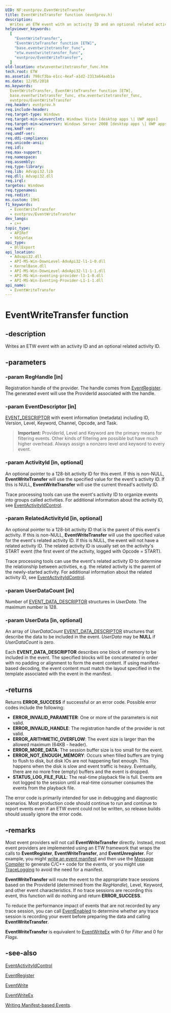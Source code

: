 ```yaml
---
UID: NF:evntprov.EventWriteTransfer
title: EventWriteTransfer function (evntprov.h)
description:
  Writes an ETW event with an activity ID and an optional related activity ID.
helpviewer_keywords:
  [
    "EventWriteTransfer",
    "EventWriteTransfer function [ETW]",
    "base.eventwritetransfer_func",
    "etw.eventwritetransfer_func",
    "evntprov/EventWriteTransfer",
  ]
old-location: etw\eventwritetransfer_func.htm
tech.root: ETW
ms.assetid: 798cf3ba-e1cc-4eaf-a1d2-2313a64aab1a
ms.date: 12/05/2018
ms.keywords:
  EventWriteTransfer, EventWriteTransfer function [ETW],
  base.eventwritetransfer_func, etw.eventwritetransfer_func,
  evntprov/EventWriteTransfer
req.header: evntprov.h
req.include-header:
req.target-type: Windows
req.target-min-winverclnt: Windows Vista [desktop apps \| UWP apps]
req.target-min-winversvr: Windows Server 2008 [desktop apps \| UWP apps]
req.kmdf-ver:
req.umdf-ver:
req.ddi-compliance:
req.unicode-ansi:
req.idl:
req.max-support:
req.namespace:
req.assembly:
req.type-library:
req.lib: Advapi32.lib
req.dll: Advapi32.dll
req.irql:
targetos: Windows
req.typenames:
req.redist:
ms.custom: 19H1
f1_keywords:
  - EventWriteTransfer
  - evntprov/EventWriteTransfer
dev_langs:
  - c++
topic_type:
  - APIRef
  - kbSyntax
api_type:
  - DllExport
api_location:
  - Advapi32.dll
  - API-MS-Win-DownLevel-AdvApi32-l1-1-0.dll
  - KernelBase.dll
  - API-MS-Win-DownLevel-AdvApi32-l1-1-1.dll
  - API-MS-Win-eventing-provider-l1-1-0.dll
  - API-MS-Win-Eventing-Provider-L1-1-1.dll
api_name:
  - EventWriteTransfer
---
```


# EventWriteTransfer function

## -description

Writes an ETW event with an activity ID and an optional related activity ID.

## -parameters

### -param RegHandle [in]

Registration handle of the provider. The handle comes from
[EventRegister](/windows/desktop/api/evntprov/nf-evntprov-eventregister). The
generated event will use the ProviderId associated with the handle.

### -param EventDescriptor [in]

[EVENT_DESCRIPTOR](/windows/desktop/api/evntprov/ns-evntprov-event_descriptor)
with event information (metadata) including ID, Version, Level, Keyword,
Channel, Opcode, and Task.

> **Important:** ProviderId, Level and Keyword are the primary means for
> filtering events. Other kinds of filtering are possible but have much higher
> overhead. Always assign a nonzero level and keyword to every event.

### -param ActivityId [in, optional]

An optional pointer to a 128-bit activity ID for this event. If this is
non-NULL, **EventWriteTransfer** will use the specified value for the event's
activity ID. If this is NULL, **EventWriteTransfer** will use the current
thread's activity ID.

Trace processing tools can use the event's activity ID to organize events into
groups called activities. For additional information about the activity ID, see
[EventActivityIdControl](/windows/desktop/api/evntprov/nf-evntprov-eventactivityidcontrol).

### -param RelatedActivityId [in, optional]

An optional pointer to a 128-bit activity ID that is the parent of this event's
activity. If this is non-NULL, **EventWriteTransfer** will use the specified
value for the event's related activity ID. If this is NULL, the event will not
have a related activity ID. The related activity ID is usually set on the
activity's START event (the first event of the activity, logged with Opcode =
START).

Trace processing tools can use the event's related activity ID to determine the
relationship between activities, e.g. the related activity is the parent of the
newly-started activity. For additional information about the related activity
ID, see
[EventActivityIdControl](/windows/desktop/api/evntprov/nf-evntprov-eventactivityidcontrol).

### -param UserDataCount [in]

Number of
[EVENT_DATA_DESCRIPTOR](/windows/desktop/api/evntprov/ns-evntprov-event_data_descriptor)
structures in _UserData_. The maximum number is 128.

### -param UserData [in, optional]

An array of _UserDataCount_
[EVENT_DATA_DESCRIPTOR](/windows/desktop/api/evntprov/ns-evntprov-event_data_descriptor)
structures that describe the data to be included in the event. _UserData_ may be
**NULL** if _UserDataCount_ is zero.

Each **EVENT_DATA_DESCRIPTOR** describes one block of memory to be included in
the event. The specified blocks will be concatenated in order with no padding or
alignment to form the event content. If using manifest-based decoding, the event
content must match the layout specified in the template associated with the
event in the manifest.

## -returns

Returns **ERROR_SUCCESS** if successful or an error code. Possible error codes
include the following:

- **ERROR_INVALID_PARAMETER**: One or more of the parameters is not valid.
- **ERROR_INVALID_HANDLE**: The registration handle of the provider is not
  valid.
- **ERROR_ARITHMETIC_OVERFLOW**: The event size is larger than the allowed
  maximum (64KB - header).
- **ERROR_MORE_DATA**: The session buffer size is too small for the event.
- **ERROR_NOT_ENOUGH_MEMORY**: Occurs when filled buffers are trying to flush to
  disk, but disk IOs are not happening fast enough. This happens when the disk
  is slow and event traffic is heavy. Eventually, there are no more free (empty)
  buffers and the event is dropped.
- **STATUS_LOG_FILE_FULL**: The real-time playback file is full. Events are not
  logged to the session until a real-time consumer consumes the events from the
  playback file.

The error code is primarily intended for use in debugging and diagnostic
scenarios. Most production code should continue to run and continue to report
events even if an ETW event could not be written, so release builds should
usually ignore the error code.

## -remarks

Most event providers will not call **EventWriteTransfer** directly. Instead,
most event providers are implemented using an ETW framework that wraps the calls
to **EventRegister**, **EventWriteTransfer**, and **EventUnregister**. For
example, you might
[write an event manifest](/windows/win32/etw/writing-manifest-based-events) and
then use the [Message Compiler](/windows/win32/wes/message-compiler--mc-exe-) to
generate C/C++ code for the events, or you might use
[TraceLogging](/windows/win32/tracelogging/trace-logging-portal) to avoid the
need for a manifest.

**EventWriteTransfer** will route the event to the appropriate trace sessions
based on the ProviderId (determined from the _RegHandle_), Level, Keyword, and
other event characteristics. If no trace sessions are recording this event, this
function will do nothing and return **ERROR_SUCCESS**.

To reduce the performance impact of events that are not recorded by any trace
session, you can call
[EventEnabled](/windows/win32/api/evntprov/nf-evntprov-eventenabled) to
determine whether any trace session is recording your event before preparing the
data and calling **EventWriteTransfer**.

**EventWriteTransfer** is equivalent to
[EventWriteEx](/windows/win32/api/evntprov/nf-evntprov-eventwriteex) with 0 for
_Filter_ and 0 for _Flags_.

## -see-also

[EventActivityIdControl](/windows/desktop/api/evntprov/nf-evntprov-eventactivityidcontrol)

[EventRegister](/windows/desktop/api/evntprov/nf-evntprov-eventregister)

[EventWrite](/windows/desktop/api/evntprov/nf-evntprov-eventwrite)

[EventWriteEx](/windows/win32/api/evntprov/nf-evntprov-eventwriteex)

[Writing Manifest-based Events](/windows/desktop/ETW/writing-manifest-based-events).
